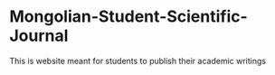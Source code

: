 # Mongolian-Student-Scientific-Journal
This is website meant for students to publish their academic writings
